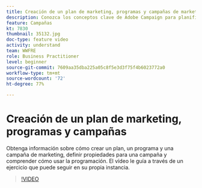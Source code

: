 ```yaml
---
title: Creación de un plan de marketing, programas y campañas de marketing
description: Conozca los conceptos clave de Adobe Campaign para planificar, ejecutar y medir de manera eficaz las campañas de marketing multicanal.
feature: Campañas
kt: 7830
thumbnail: 35132.jpg
doc-type: feature video
activity: understand
team: WWFRE
role: Business Practitioner
level: beginner
source-git-commit: 7609aa35dba225a05c8f5e3d3f75f4b6023772a0
workflow-type: tm+mt
source-wordcount: '72'
ht-degree: 77%

---
```



# Creación de un plan de marketing, programas y campañas

Obtenga información sobre cómo crear un plan, un programa y una campaña de marketing, definir propiedades para una campaña y comprender cómo usar la programación.
El vídeo le guía a través de un ejercicio que puede seguir en su propia instancia.

>[!VIDEO](https://video.tv.adobe.com/v/35132?quality=12)
